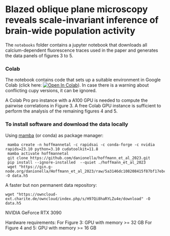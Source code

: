 # Blazed oblique plane microscopy reveals scale-invariant inference of brain-wide population activity


The `notebooks` folder contains a jupyter notebook that downloads all calcium-dependent fluorescence traces used in the paper and generates the data panels of figures 3 to 5. 


### Colab
The notebook contains code that sets up a suitable environment in Google Colab (click here: [![Open In Colab](https://colab.research.google.com/assets/colab-badge.svg)](https://colab.research.google.com/github/danionella/hoffmann_et_al_2023/blob/main/notebooks/generate_figures.ipynb)). In case there is a warning about conflicting cupy versions, it can be ignored. 

A Colab Pro pro instance with a A100 GPU is needed to compute the pairwise correlations in Figure 3. A free Colab GPU instance is sufficient to perform the analysis of the remaining figures 4 and 5.


### To install software and download the data locally

Using [mamba](https://github.com/conda-forge/miniforge#mambaforge) (or conda) as package manager:
```
 mamba create -n hoffmannetal -c rapidsai -c conda-forge -c nvidia rapids=23.10 python=3.10 cudatoolkit=11.8
 mamba activate hoffmannetal 
 git clone https://github.com/danionella/hoffmann_et_al_2023.git
 pip install --ignore-installed  --quiet ./hoffmann_et_al_2023
 wget "https://gin.g-node.org/danionella/Hoffmann_et_al_2023/raw/5a3146dc108208415f87bf17ebce37d566b28208/20230611_export_3.h5" -O data.h5
```

A faster but non permanent data repository:
```
wget "https://owncloud-ext.charite.de/owncloud/index.php/s/H97Qi8haRYLZu4e/download" -O data.h5
```

NVIDIA GeForce RTX 3090


Hardware requirements: 
  For Figure 3: GPU with memory >= 32 GB
  For Figure 4 and 5: GPU with memory >= 16 GB

